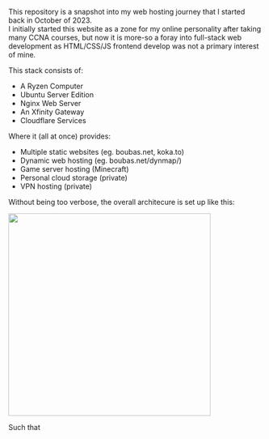 This repository is a snapshot into my web hosting journey that I started back in October of 2023.  
I initially started this website as a zone for my online personality after taking many CCNA courses, but now it is more-so a foray into full-stack web development as HTML/CSS/JS frontend develop was not a primary interest of mine.

This stack consists of:
 - A Ryzen Computer
 - Ubuntu Server Edition
 - Nginx Web Server
 - An Xfinity Gateway
 - Cloudflare Services

Where it (all at once) provides:
 - Multiple static websites (eg. boubas.net, koka.to)
 - Dynamic web hosting (eg. boubas.net/dynmap/)
 - Game server hosting (Minecraft)
 - Personal cloud storage (private)
 - VPN hosting (private)

Without being too verbose, the overall architecure is set up like this:

<img src="https://cdn.boubas.net/github/architecture.png" height="400">

Such that 